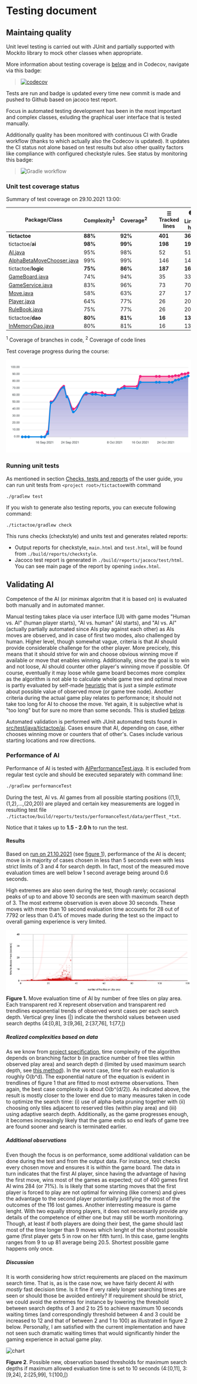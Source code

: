 # Testing document

## Maintaing quality 
Unit level testing is carried out with JUnit and partially supported with Mockito library to mock other classes when appropriate. 

More information about testing coverage is [below](#unit-test-coverage-status) and in Codecov, navigate via this badge:

> [![codecov](https://codecov.io/gh/toniramo/tic-tac-toe/branch/main/graph/badge.svg?token=08l4tRIjI8)](https://codecov.io/gh/toniramo/tic-tac-toe)

Tests are run and badge is updated every time new commit is made and pushed to Github based on jacoco test report.

Focus in automated testing development has been in the most important and complex classes, exluding the graphical user interface that is tested manually.

Additionally quality has been monitored with continuous CI with Gradle workflow (thanks to which actually also the Codecov is updated). It updates the CI status not alone based on test results but also other quality factors like compliance with configured checkstyle rules. See status by monitoring this badge: 
> ![Gradle workflow](https://github.com/toniramo/tic-tac-toe/actions/workflows/gradle.yml/badge.svg)

### Unit test coverage status

Summary of test coverage on 29.10.2021 13:00:


| Package/Class  | Complexity<sup>1</sup> | Coverage<sup>2</sup>  | | ☰ Tracked lines   |  🟢 Lines hit | 🟡 Lines partials  | 🔴 Lines missed  |
| ------------- | ------------- | ------------- | ------------- | ------------- | ------------- | ------------- | ------------- |
| **tictactoe**     | **88%**  | **92%** | |**401** | **369** | **15** | **17** |
| tictactoe/**ai**   | **98%**  | **99%** | |**198**	| **196** |	**2** |	**0** |
| [AI.java](https://app.codecov.io/gh/toniramo/tic-tac-toe/blob/main/tic-tac-toe/src/main/java/tictactoe/ai/AI.java)   | 95%  | 98% | | 52	| 51	| 1	| 0 |
| [AlphaBetaMoveChooser.java](https://app.codecov.io/gh/toniramo/tic-tac-toe/blob/main/tic-tac-toe/src/main/java/tictactoe/ai/AlphaBetaMoveChooser.java)   | 99%  | 99% | | 146 |	145 |	1 |	0 |
| tictactoe/**logic**   | **75%**  | **86%** | | **187** |	**160**	| **13**	 | **14** |
| [GameBoard.java](https://app.codecov.io/gh/toniramo/tic-tac-toe/blob/main/tic-tac-toe/src/main/java/tictactoe/logic/GameBoard.java)  | 74%  | 94% | |	35	| 33	| 2	| 0 |
| [GameService.java](https://app.codecov.io/gh/toniramo/tic-tac-toe/blob/main/tic-tac-toe/src/main/java/tictactoe/logic/GameService.java)  | 83%  | 96% | | 73	| 70	| 1	| 2 |
| [Move.java](https://app.codecov.io/gh/toniramo/tic-tac-toe/blob/main/tic-tac-toe/src/main/java/tictactoe/logic/Move.java)  | 58%  | 63% | |	27	|  17	| 5	| 5 |
| [Player.java](https://app.codecov.io/gh/toniramo/tic-tac-toe/blob/main/tic-tac-toe/src/main/java/tictactoe/logic/Player.java)  | 64%  | 77% | 	| 26	| 20	| 2	| 4 |
| [RuleBook.java](https://app.codecov.io/gh/toniramo/tic-tac-toe/blob/main/tic-tac-toe/src/main/java/tictactoe/logic/RuleBook.java)  | 75%  | 77% |  |	26	| 20 | 3 | 3 |
| tictactoe/**dao**  | **80%**  | **81%** | | **16**	| **13** | **0** |	**3** |
| [InMemoryDao.java](https://app.codecov.io/gh/toniramo/tic-tac-toe/blob/main/tic-tac-toe/src/main/java/tictactoe/dao/InMemoryDao.java) | 80%  | 81% | | 16	| 13	| 0	 | 3 |

<sup>1</sup>  Coverage of branches in code, <sup>2</sup>  Coverage of code lines

Test coverage progress during the course:

![Coverage chart](./images/av7ov96w.svg)

### Running unit tests

As mentioned in section [Checks, tests and reports](https://github.com/toniramo/tic-tac-toe/blob/main/documentation/user_guide.md#checks-tests-and-reports) of the user guide, you can run unit tests from `<project root>/tictactoe`with command
```
./gradlew test
```

If you wish to generate also testing reports, you can execute following command:
```
./tictactoe/gradlew check
```
This runs checks (checkstyle) and units test and generates related reports:
   - Output reports for checkstyle, `main.html` and `test.html`, will be found from `./build/reports/checkstyle`.
   - Jacoco test report is generated in `./build/reports/jacoco/test/html`. You can see main page of the report by opening `index.html`.

## Validating AI
Competence of the AI (or minimax algoritm that it is based on) is evaluated both manually and in automated manner. 

Manual testing takes place via user interface (UI) with game modes "Human vs. AI" (human player starts), "AI vs. human" (AI starts), and "AI vs. AI" (actually partially automated since AIs play against each other) as AIs moves are observed, and in case of first two modes, also challenged by human. Higher level, though somewhat vague, criteria is that AI should provide considerable challenge for the other player. More precicely, this means that it should strive for win and choose obvious winning move if available or move that enables winning. Additionally, since the goal is to win and not loose, AI should counter other player's winning move if possible. Of course, eventually it may loose while game board becomes more complex as the algorithm is not able to calculate whole game tree and optimal move is partly evaluated by self-made [heuristic](https://github.com/toniramo/tic-tac-toe/blob/951a5f7fa3ccbc18bea8dac81f3d9b42b89210a0/tic-tac-toe/src/main/java/tictactoe/ai/AlphaBetaMoveChooser.java#L326) that is just a simple _estimate_ about possible value of observed move (or game tree node). Another criteria during the actual game play relates to performance; it should not take too long for AI to choose the move. Yet again, it is subjective what is "too long" but for sure no more than some seconds. This is studied [below](#perforance-of-ai). 

Automated validation is performed with JUnit automated tests found in [src/test/java/tictactoe/ai](https://github.com/toniramo/tic-tac-toe/tree/main/tic-tac-toe/src/test/java/tictactoe/ai). Cases ensure that AI, depending on case, either chooses winning move or counters that of other's. Cases include various starting locations and row directions. 

### Performance of AI

Performance of AI is tested with [AIPerformanceTest.java](https://github.com/toniramo/tic-tac-toe/blob/main/tic-tac-toe/src/test/java/tictactoe/ai/AIPerformanceTest.java). It is excluded from regular test cycle and should be executed separately with command line:
```sh
./gradlew performanceTest
```
During the test, AI vs. AI games from all possible starting positions ((1,1),(1,2),...,(20,20)) are played and certain key measurements are logged in resulting test file `./tictactoe/build/reports/tests/performanceTest/data/perfTest_*txt`.

Notice that it takes up to **1.5 - 2.0 h** to run the test.

#### Results

Based on [run on 21.10.2021](./test_data/performance_test_20211021.txt) (see [figure 1](#figure1)), performance of the AI is decent; move is in majority of cases chosen in less than 5 seconds even with less strict limits of 3 and 4 for search depth. In fact, most of the measured move evaluation times are well below 1 second average being around 0.6 seconds. 

High extremes are also seen during the test, though rarely; occasional peaks of up to and above 10 seconds are seen with maximum search depth of 3. The most extreme observation is even above 30 seconds. These moves with more than 10 second evaluation time accounts for 28 out of 7792 or less than 0.4% of moves made during the test so the impact to overall gaming experience is very limited.

![result](./test_data/performance_test_20211021_2.png)
<a name="figure1"></a>
**Figure 1.** Move evaluation time of AI by number of free tiles on play area. Each transparent red X represent observation and transparent red trendlines exponential trends of observed worst cases per each search depth. Vertical grey lines (|) indicate the thershold values between used search depths (4:\[0,8\], 3:\[9,36\], 2:\[37,76\], 1:\[77,\[)

##### Realized complexities based on data

As we know from [project specification](https://github.com/toniramo/tic-tac-toe/blob/main/documentation/project_specification.md#expected-time-and-space-complexities-of-the-program), time complexity of the algorithm depends on branching factor b (in practice number of free tiles within observed play area) and search depth d (limited by used maximum search depth, see [this method](https://github.com/toniramo/tic-tac-toe/blob/179c57bc7a7026f39a7717c85384f284690b3620/tic-tac-toe/src/main/java/tictactoe/ai/AlphaBetaMoveChooser.java#L132)). In the worst case, time for each evaluation is roughly O(b^d). The exponential nature of the equation is evident in trendlines of figure 1 that are fitted to most extreme observations. Then again, the best case complexity is about O(b^(d/2)). As indicated above, the result is mostly closer to the lower end due to many measures taken in code to optimize the search time: 
(i) use of alpha-beta pruning together with 
(ii) choosing only tiles adjacent to reserved tiles (within play area) and
(iii) using adaptive search depth. Additionally, as the game progresses enough, it becomes increasingly likely that the game ends so end leafs of game tree are found sooner and search is terminated earlier.

##### Additional observations

Even though the focus is on performance, some additional validation can be done during the test and from the output data. For instance, test checks every chosen move and ensures it is within the game board. The data in turn indicates that the first AI player, since having the advantage of having the first move, wins most of the games as expected; out of 400 games first AI wins 284 (or 71%). Is is likely that some starting moves that the first player is forced to play are not optimal for winning (like corners) and gives the advantage to the second player potentially justifying the most of the outcomes of the 116 lost games. Another interresting measure is game lenght. With two equally strong players, it does not necessarily provide any details of the competence of either one but may still be worth monitoring. Though, at least if both players are doing their best, the game should last most of the time longer than 9 moves which lenght of the shortest possible game (first player gets 5 in row on her fifth turn). In this case, game lenghts ranges from 9 to up 81 average being 20.5. Shortest possible game happens only once.

##### Discussion

It is worth considering how strict requirements are placed on the maximum search time. That is, as is the case now, we have fairly decent AI with _mostly_ fast decision time. Is it fine if very ralely longer searching times are seen or should those be avoided entirely? If requirement should be strict, we could avoid the extremes for instance by lowering the threshold between search depths of 3 and 2 to 25 to achieve maximum 10 seconds waiting times (and correspondingly threshold between 4 and 3 could be increased to 12 and that of between 2 and 1 to 100) as illustrated in figure 2 below. Personally, I am satisfied with the current implementation and have not seen such dramatic waiting times that would significantly hinder the gaming experience in actual game play.

![chart](https://user-images.githubusercontent.com/47885648/139415241-46503d1a-7f21-462e-9037-ebacfc8b3640.png)

**Figure 2**. Possible new, observation based thresholds for maximum search depths if maximum allowed evaluation time is set to 10 seconds (4:\[0,11\], 3:\[9,24\], 2:\[25,99\], 1:\[100,\[)

